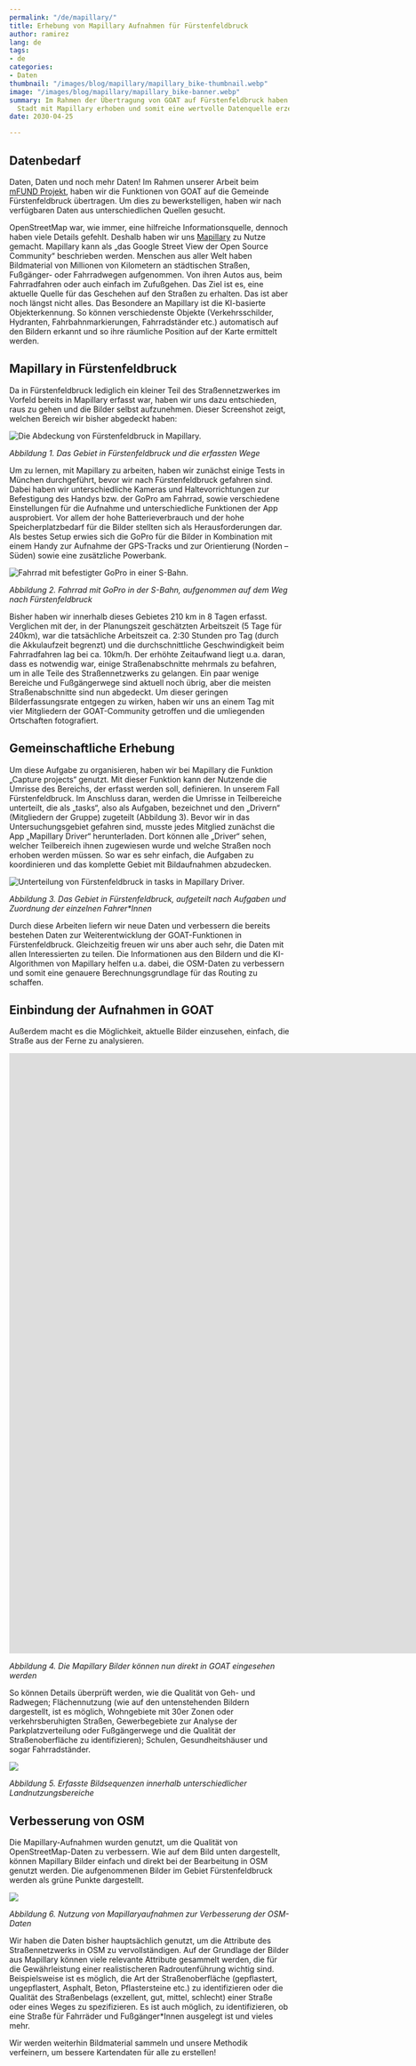 ```yaml
---
permalink: "/de/mapillary/"
title: Erhebung von Mapillary Aufnahmen für Fürstenfeldbruck
author: ramirez
lang: de
tags:
- de
categories:
- Daten
thumbnail: "/images/blog/mapillary/mapillary_bike-thumbnail.webp"
image: "/images/blog/mapillary/mapillary_bike-banner.webp"
summary: Im Rahmen der Übertragung von GOAT auf Fürstenfeldbruck haben wir die gesamte
  Stadt mit Mapillary erhoben und somit eine wertvolle Datenquelle erzeugt.
date: 2030-04-25

---
```

## Datenbedarf

Daten, Daten und noch mehr Daten! Im Rahmen unserer Arbeit beim [mFUND Projekt](https://www.bmvi.de/SharedDocs/DE/Artikel/DG/mfund-projekte/GOAT.html), haben wir die Funktionen von GOAT auf die Gemeinde Fürstenfeldbruck übertragen. Um dies zu bewerkstelligen, haben wir nach verfügbaren Daten aus unterschiedlichen Quellen gesucht.

OpenStreetMap war, wie immer, eine hilfreiche Informationsquelle, dennoch haben viele Details gefehlt. Deshalb haben wir uns [Mapillary](https://www.mapillary.com/) zu Nutze gemacht. Mapillary kann als „das Google Street View der Open Source Community“ beschrieben werden. Menschen aus aller Welt haben Bildmaterial von Millionen von Kilometern an städtischen Straßen, Fußgänger- oder Fahrradwegen aufgenommen. Von ihren Autos aus, beim Fahrradfahren oder auch einfach im Zufußgehen. Das Ziel ist es, eine aktuelle Quelle für das Geschehen auf den Straßen zu erhalten. Das ist aber noch längst nicht alles. Das Besondere an Mapillary ist die KI-basierte Objekterkennung. So können verschiedenste Objekte (Verkehrsschilder, Hydranten, Fahrbahnmarkierungen, Fahrradständer etc.) automatisch auf den Bildern erkannt und so ihre räumliche Position auf der Karte ermittelt werden.

## Mapillary in Fürstenfeldbruck

Da in Fürstenfeldbruck lediglich ein kleiner Teil des Straßennetzwerkes im Vorfeld bereits in Mapillary erfasst war, haben wir uns dazu entschieden, raus zu gehen und die Bilder selbst aufzunehmen. Dieser Screenshot zeigt, welchen Bereich wir bisher abgedeckt haben:

![Die Abdeckung von Fürstenfeldbruck in Mapillary.](/images/blog/mapillary/mapillary_ffb.png "Erfasste Wege in Fürstenfeldbruck")

_Abbildung 1. Das Gebiet in Fürstenfeldbruck und die erfassten Wege_

Um zu lernen, mit Mapillary zu arbeiten, haben wir zunächst einige Tests in München durchgeführt, bevor wir nach Fürstenfeldbruck gefahren sind. Dabei haben wir unterschiedliche Kameras und Haltevorrichtungen zur Befestigung des Handys bzw. der GoPro am Fahrrad, sowie verschiedene Einstellungen für die Aufnahme und unterschiedliche Funktionen der App ausprobiert. Vor allem der hohe Batterieverbrauch und der hohe Speicherplatzbedarf für die Bilder stellten sich als Herausforderungen dar. Als bestes Setup erwies sich die GoPro für die Bilder in Kombination mit einem Handy zur Aufnahme der GPS-Tracks und zur Orientierung (Norden – Süden) sowie eine zusätzliche Powerbank.

![Fahrrad mit befestigter GoPro in einer S-Bahn.](/images/blog/mapillary/mapillary_bike.jpg "Mit dem Fahrrad auf dem Weg nach Fürstenfeldbruck.")

_Abbildung 2. Fahrrad mit GoPro in der S-Bahn, aufgenommen auf dem Weg nach Fürstenfeldbruck_

Bisher haben wir innerhalb dieses Gebietes 210 km in 8 Tagen erfasst. Verglichen mit der, in der Planungszeit geschätzten Arbeitszeit (5 Tage für 240km), war die tatsächliche Arbeitszeit ca. 2:30 Stunden pro Tag (durch die Akkulaufzeit begrenzt) und die durchschnittliche Geschwindigkeit beim Fahrradfahren lag bei ca. 10km/h. Der erhöhte Zeitaufwand liegt u.a. daran, dass es notwendig war, einige Straßenabschnitte mehrmals zu befahren, um in alle Teile des Straßennetzwerks zu gelangen. Ein paar wenige Bereiche und Fußgängerwege sind aktuell noch übrig, aber die meisten Straßenabschnitte sind nun abgedeckt. Um dieser geringen Bilderfassungsrate entgegen zu wirken, haben wir uns an einem Tag mit vier Mitgliedern der GOAT-Community getroffen und die umliegenden Ortschaften fotografiert.

## Gemeinschaftliche Erhebung

Um diese Aufgabe zu organisieren, haben wir bei Mapillary die Funktion „Capture projects“ genutzt. Mit dieser Funktion kann der Nutzende die Umrisse des Bereichs, der erfasst werden soll, definieren. In unserem Fall Fürstenfeldbruck. Im Anschluss daran, werden die Umrisse in Teilbereiche unterteilt, die als „tasks“, also als Aufgaben, bezeichnet und den „Drivern“ (Mitgliedern der Gruppe) zugeteilt (Abbildung 3). Bevor wir in das Untersuchungsgebiet gefahren sind, musste jedes Mitglied zunächst die App „Mapillary Driver“ herunterladen. Dort können alle „Driver“ sehen, welcher Teilbereich ihnen zugewiesen wurde und welche Straßen noch erhoben werden müssen. So war es sehr einfach, die Aufgaben zu koordinieren und das komplette Gebiet mit Bildaufnahmen abzudecken.

![Unterteilung von Fürstenfeldbruck in tasks in Mapillary Driver.](/images/blog/mapillary/mapillary_tasks.png "Karte von Fürstenfeldbruck")

_Abbildung 3. Das Gebiet in Fürstenfeldbruck, aufgeteilt nach Aufgaben und Zuordnung der einzelnen Fahrer*Innen_

Durch diese Arbeiten liefern wir neue Daten und verbessern die bereits bestehen Daten zur Weiterentwicklung der GOAT-Funktionen in Fürstenfeldbruck. Gleichzeitig freuen wir uns aber auch sehr, die Daten mit allen Interessierten zu teilen. Die Informationen aus den Bildern und die KI-Algorithmen von Mapillary helfen u.a. dabei, die OSM-Daten zu verbessern und somit eine genauere Berechnungsgrundlage für das Routing zu schaffen.

## Einbindung der Aufnahmen in GOAT

Außerdem macht es die Möglichkeit, aktuelle Bilder einzusehen, einfach, die Straße aus der Ferne zu analysieren.

<iframe data-uk-responsive class="embed-responsive-item" src="https://player.vimeo.com/video/411741106?texttrack=en&autoplay=1&loop=1&autopause=0" allow="autoplay; fullscreen" frameborder="0" webkitallowfullscreen mozallowfullscreen allowfullscreen width="1920" height="1080"></iframe>

_Abbildung 4. Die Mapillary Bilder können nun direkt in GOAT eingesehen werden_

So können Details überprüft werden, wie die Qualität von Geh- und Radwegen; Flächennutzung (wie auf den untenstehenden Bildern dargestellt, ist es möglich, Wohngebiete mit 30er Zonen oder verkehrsberuhigten Straßen, Gewerbegebiete zur Analyse der Parkplatzverteilung oder Fußgängerwege und die Qualität der Straßenoberfläche zu identifizieren); Schulen, Gesundheitshäuser und sogar Fahrradständer.

![](/images/blog/mapillary/mapillary_sequences.png)

_Abbildung 5. Erfasste Bildsequenzen innerhalb unterschiedlicher Landnutzungsbereiche_

## Verbesserung von OSM

Die Mapillary-Aufnahmen wurden genutzt, um die Qualität von OpenStreetMap-Daten zu verbessern. Wie auf dem Bild unten dargestellt, können Mapillary Bilder einfach und direkt bei der Bearbeitung in OSM genutzt werden. Die aufgenommenen Bilder im Gebiet Fürstenfeldbruck werden als grüne Punkte dargestellt.

![](/images/blog/mapillary/mapillary_osm.png)

_Abbildung 6. Nutzung von Mapillaryaufnahmen zur Verbesserung der OSM-Daten_

Wir haben die Daten bisher hauptsächlich genutzt, um die Attribute des Straßennetzwerks in OSM zu vervollständigen. Auf der Grundlage der Bilder aus Mapillary können viele relevante Attribute gesammelt werden, die für die Gewährleistung einer realistischeren Radroutenführung wichtig sind. Beispielsweise ist es möglich, die Art der Straßenoberfläche (gepflastert, ungepflastert, Asphalt, Beton, Pflastersteine etc.) zu identifizieren oder die Qualität des Straßenbelags (exzellent, gut, mittel, schlecht) einer Straße oder eines Weges zu spezifizieren. Es ist auch möglich, zu identifizieren, ob eine Straße für Fahrräder und Fußgänger*Innen ausgelegt ist und vieles mehr.

Wir werden weiterhin Bildmaterial sammeln und unsere Methodik verfeinern, um bessere Kartendaten für alle zu erstellen!